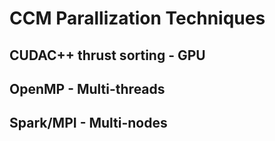 # CCM Parallization Techniques

## CUDAC++ thrust sorting  - GPU

## OpenMP  - Multi-threads

## Spark/MPI   -   Multi-nodes
